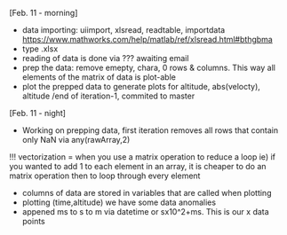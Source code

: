 [Feb. 11 - morning]
- data importing: uiimport, xlsread, readtable, importdata https://www.mathworks.com/help/matlab/ref/xlsread.html#bthgbma
- type .xlsx
- reading of data is done via ??? awaiting email 
- prep the data: remove emepty, chara, 0 rows & columns. This way all elements of the matrix of data is plot-able
- plot the prepped data to generate plots for altitude, abs(velocty), altitude
/end of iteration-1, commited to master


[Feb. 11 - night]
- Working on prepping data, first iteration removes all rows that contain only NaN via any(rawArray,2)

!!! vectorization = when you use a matrix operation to reduce a loop
ie) if you wanted to add 1 to each element in an array, it is cheaper to do an matrix operation then to loop through every element

- columns of data are stored in variables that are called when plotting
- plotting (time,altitude) we have some data anomalies
- appened ms to s to m via datetime or sx10^2+ms. This is our x data points

